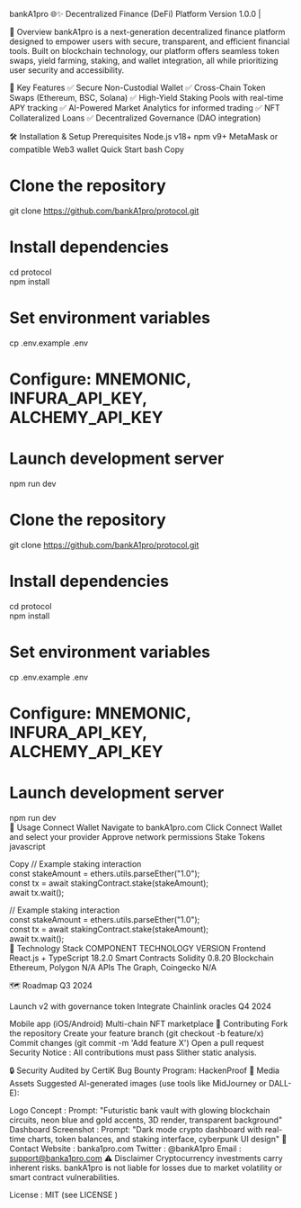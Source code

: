 bankA1pro 🌐✨
Decentralized Finance (DeFi) Platform
Version 1.0.0 |

📌 Overview
bankA1pro is a next-generation decentralized finance platform designed to empower users with secure, transparent, and efficient financial tools. Built on blockchain technology, our platform offers seamless token swaps, yield farming, staking, and wallet integration, all while prioritizing user security and accessibility.

🚀 Key Features
✅ Secure Non-Custodial Wallet
✅ Cross-Chain Token Swaps (Ethereum, BSC, Solana)
✅ High-Yield Staking Pools with real-time APY tracking
✅ AI-Powered Market Analytics for informed trading
✅ NFT Collateralized Loans
✅ Decentralized Governance (DAO integration)

🛠 Installation & Setup
Prerequisites
Node.js v18+
npm v9+
MetaMask or compatible Web3 wallet
Quick Start
bash
Copy


# Clone the repository  
git clone https://github.com/bankA1pro/protocol.git  

# Install dependencies  
cd protocol  
npm install  

# Set environment variables  
cp .env.example .env  
# Configure: MNEMONIC, INFURA_API_KEY, ALCHEMY_API_KEY  

# Launch development server  
npm run dev  




# Clone the repository  
git clone https://github.com/bankA1pro/protocol.git  

# Install dependencies  
cd protocol  
npm install  

# Set environment variables  
cp .env.example .env  
# Configure: MNEMONIC, INFURA_API_KEY, ALCHEMY_API_KEY  

# Launch development server  
npm run dev  
📝 Usage
Connect Wallet
Navigate to bankA1pro.com
Click Connect Wallet and select your provider
Approve network permissions
Stake Tokens
javascript


Copy
// Example staking interaction  
const stakeAmount = ethers.utils.parseEther("1.0");  
const tx = await stakingContract.stake(stakeAmount);  
await tx.wait();  


// Example staking interaction  
const stakeAmount = ethers.utils.parseEther("1.0");  
const tx = await stakingContract.stake(stakeAmount);  
await tx.wait();  
🔧 Technology Stack
COMPONENT
TECHNOLOGY
VERSION
Frontend
React.js + TypeScript
18.2.0
Smart Contracts
Solidity
0.8.20
Blockchain
Ethereum, Polygon
N/A
APIs
The Graph, Coingecko
N/A

🗺 Roadmap
Q3 2024

Launch v2 with governance token
Integrate Chainlink oracles
Q4 2024

Mobile app (iOS/Android)
Multi-chain NFT marketplace
🤝 Contributing
Fork the repository
Create your feature branch (git checkout -b feature/x)
Commit changes (git commit -m 'Add feature X')
Open a pull request
Security Notice : All contributions must pass Slither static analysis.

🔒 Security
Audited by CertiK
Bug Bounty Program: HackenProof
📸 Media Assets
Suggested AI-generated images (use tools like MidJourney or DALL-E):

Logo Concept :
Prompt: "Futuristic bank vault with glowing blockchain circuits, neon blue and gold accents, 3D render, transparent background"
Dashboard Screenshot :
Prompt: "Dark mode crypto dashboard with real-time charts, token balances, and staking interface, cyberpunk UI design"
📮 Contact
Website : banka1pro.com
Twitter : @bankA1pro
Email : support@banka1pro.com
⚠️ Disclaimer
Cryptocurrency investments carry inherent risks. bankA1pro is not liable for losses due to market volatility or smart contract vulnerabilities.

License : MIT (see LICENSE )